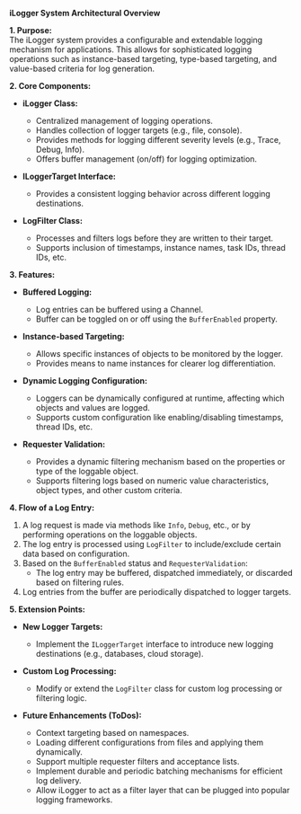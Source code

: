 **iLogger System Architectural Overview**

**1. Purpose:**  
The iLogger system provides a configurable and extendable logging mechanism for applications. This allows for sophisticated logging operations such as instance-based targeting, type-based targeting, and value-based criteria for log generation.

**2. Core Components:**

- **iLogger Class:**  
  - Centralized management of logging operations.
  - Handles collection of logger targets (e.g., file, console).
  - Provides methods for logging different severity levels (e.g., Trace, Debug, Info).
  - Offers buffer management (on/off) for logging optimization.

- **ILoggerTarget Interface:**  
  - Provides a consistent logging behavior across different logging destinations.

- **LogFilter Class:**  
  - Processes and filters logs before they are written to their target.
  - Supports inclusion of timestamps, instance names, task IDs, thread IDs, etc.

**3. Features:**

- **Buffered Logging:**  
  - Log entries can be buffered using a Channel.
  - Buffer can be toggled on or off using the `BufferEnabled` property.

- **Instance-based Targeting:**  
  - Allows specific instances of objects to be monitored by the logger.
  - Provides means to name instances for clearer log differentiation.

- **Dynamic Logging Configuration:**  
  - Loggers can be dynamically configured at runtime, affecting which objects and values are logged.
  - Supports custom configuration like enabling/disabling timestamps, thread IDs, etc.

- **Requester Validation:**  
  - Provides a dynamic filtering mechanism based on the properties or type of the loggable object.
  - Supports filtering logs based on numeric value characteristics, object types, and other custom criteria.

**4. Flow of a Log Entry:**

1. A log request is made via methods like `Info`, `Debug`, etc., or by performing operations on the loggable objects.
2. The log entry is processed using `LogFilter` to include/exclude certain data based on configuration.
3. Based on the `BufferEnabled` status and `RequesterValidation`:
   - The log entry may be buffered, dispatched immediately, or discarded based on filtering rules.
4. Log entries from the buffer are periodically dispatched to logger targets.

**5. Extension Points:**

- **New Logger Targets:**  
  - Implement the `ILoggerTarget` interface to introduce new logging destinations (e.g., databases, cloud storage).

- **Custom Log Processing:**  
  - Modify or extend the `LogFilter` class for custom log processing or filtering logic.

- **Future Enhancements (ToDos):**  
  - Context targeting based on namespaces.
  - Loading different configurations from files and applying them dynamically.
  - Support multiple requester filters and acceptance lists.
  - Implement durable and periodic batching mechanisms for efficient log delivery.
  - Allow iLogger to act as a filter layer that can be plugged into popular logging frameworks.
